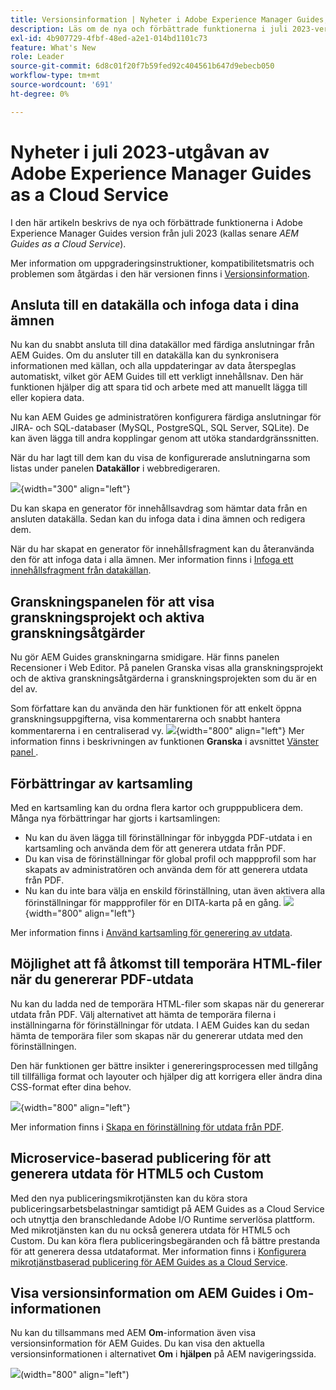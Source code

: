 ```yaml
---
title: Versionsinformation | Nyheter i Adobe Experience Manager Guides, juli 2023
description: Läs om de nya och förbättrade funktionerna i juli 2023-versionen av Adobe Experience Manager Guides as a Cloud Service
exl-id: 4b907729-4fbf-48ed-a2e1-014bd1101c73
feature: What's New
role: Leader
source-git-commit: 6d8c01f20f7b59fed92c404561b647d9ebecb050
workflow-type: tm+mt
source-wordcount: '691'
ht-degree: 0%

---
```


# Nyheter i juli 2023-utgåvan av Adobe Experience Manager Guides as a Cloud Service

I den här artikeln beskrivs de nya och förbättrade funktionerna i Adobe Experience Manager Guides version från juli 2023 (kallas senare *AEM Guides as a Cloud Service*).

Mer information om uppgraderingsinstruktioner, kompatibilitetsmatris och problemen som åtgärdas i den här versionen finns i [Versionsinformation](release-notes-2023-7-0.md).

## Ansluta till en datakälla och infoga data i dina ämnen

Nu kan du snabbt ansluta till dina datakällor med färdiga anslutningar från AEM Guides. Om du ansluter till en datakälla kan du synkronisera informationen med källan, och alla uppdateringar av data återspeglas automatiskt, vilket gör AEM Guides till ett verkligt innehållsnav. Den här funktionen hjälper dig att spara tid och arbete med att manuellt lägga till eller kopiera data.

Nu kan AEM Guides ge administratören konfigurera färdiga anslutningar för JIRA- och SQL-databaser (MySQL, PostgreSQL, SQL Server, SQLite). De kan även lägga till andra kopplingar genom att utöka standardgränssnitten.

När du har lagt till dem kan du visa de konfigurerade anslutningarna som listas under panelen **Datakällor** i webbredigeraren.

![](assets/code-snippet-generator.png){width="300" align="left"}

Du kan skapa en generator för innehållsavdrag som hämtar data från en ansluten datakälla. Sedan kan du infoga data i dina ämnen och redigera dem.

När du har skapat en generator för innehållsfragment kan du återanvända den för att infoga data i alla ämnen. Mer information finns i [Infoga ett innehållsfragment från datakällan](../user-guide/web-editor-content-snippet.md).



## Granskningspanelen för att visa granskningsprojekt och aktiva granskningsåtgärder

Nu gör AEM Guides granskningarna smidigare. Här finns panelen Recensioner i Web Editor. På panelen Granska visas alla granskningsprojekt och de aktiva granskningsåtgärderna i granskningsprojekten som du är en del av.

Som författare kan du använda den här funktionen för att enkelt öppna granskningsuppgifterna, visa kommentarerna och snabbt hantera kommentarerna i en centraliserad vy.
![](assets/active-review-task-comments.png){width="800" align="left"}
Mer information finns i beskrivningen av funktionen **Granska** i avsnittet [ Vänster panel ](../user-guide/web-editor-features.md#id2051EA0M0HS) .


## Förbättringar av kartsamling

Med en kartsamling kan du ordna flera kartor och grupppublicera dem. Många nya förbättringar har gjorts i kartsamlingen:

- Nu kan du även lägga till förinställningar för inbyggda PDF-utdata i en kartsamling och använda dem för att generera utdata från PDF.
- Du kan visa de förinställningar för global profil och mappprofil som har skapats av administratören och använda dem för att generera utdata från PDF.
- Nu kan du inte bara välja en enskild förinställning, utan även aktivera alla förinställningar för mappprofiler för en DITA-karta på en gång.
  ![](assets/edit-map-collection.png){width="800" align="left"}

Mer information finns i [Använd kartsamling för generering av utdata](../user-guide/generate-output-use-map-collection-output-generation.md).

## Möjlighet att få åtkomst till temporära HTML-filer när du genererar PDF-utdata

Nu kan du ladda ned de temporära HTML-filer som skapas när du genererar utdata från PDF. Välj alternativet att hämta de temporära filerna i inställningarna för förinställningar för utdata.  I AEM Guides kan du sedan hämta de temporära filer som skapas när du genererar utdata med den förinställningen.

Den här funktionen ger bättre insikter i genereringsprocessen med tillgång till tillfälliga format och layouter och hjälper dig att korrigera eller ändra dina CSS-format efter dina behov.

![](assets/native-pdf-advanced-settings.png){width="800" align="left"}

Mer information finns i [Skapa en förinställning för utdata från PDF](../web-editor/native-pdf-web-editor.md#create-output-preset).

## Microservice-baserad publicering för att generera utdata för HTML5 och Custom

Med den nya publiceringsmikrotjänsten kan du köra stora publiceringsarbetsbelastningar samtidigt på AEM Guides as a Cloud Service och utnyttja den branschledande Adobe I/O Runtime serverlösa plattform. Med mikrotjänsten kan du nu också generera utdata för HTML5 och Custom.
Du kan köra flera publiceringsbegäranden och få bättre prestanda för att generera dessa utdataformat.
Mer information finns i [Konfigurera mikrotjänstbaserad publicering för AEM Guides as a Cloud Service](../knowledge-base/publishing/configure-microservices.md).

## Visa versionsinformation om AEM Guides i Om-informationen

Nu kan du tillsammans med AEM **Om**-information även visa versionsinformation för AEM Guides. Du kan visa den aktuella versionsinformationen i alternativet **Om** i **hjälpen** på AEM navigeringssida.

![](assets/about-aem-help.png)(width=&quot;800&quot; align=&quot;left&quot;)
